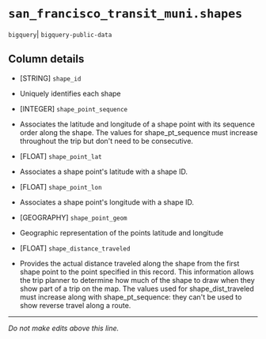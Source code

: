 # `san_francisco_transit_muni.shapes`
`bigquery`| `bigquery-public-data`

## Column details
* [STRING]    `shape_id`
 - Uniquely identifies each shape
* [INTEGER]   `shape_point_sequence`
 - Associates the latitude and longitude of a shape point with its sequence order along the shape. The values for shape_pt_sequence must increase throughout the trip but don't need to be consecutive.
* [FLOAT]     `shape_point_lat`
 - Associates a shape point's latitude with a shape ID.
* [FLOAT]     `shape_point_lon`
 - Associates a shape point's longitude with a shape ID.
* [GEOGRAPHY] `shape_point_geom`
 - Geographic representation of the points latitude and longitude
* [FLOAT]     `shape_distance_traveled`
 - Provides the actual distance traveled along the shape from the first shape point to the point specified in this record. This information allows the trip planner to determine how much of the shape to draw when they show part of a trip on the map. The values used for shape_dist_traveled must increase along with shape_pt_sequence: they can't be used to show reverse travel along a route.

-------------------------------------------------------------------------------
*Do not make edits above this line.*
